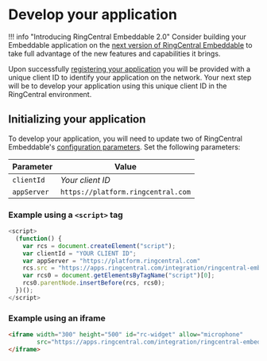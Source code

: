 # Develop your application

!!! info "Introducing RingCentral Embeddable 2.0"
    Consider building your Embeddable application on the [next version of RingCentral Embeddable](2.x.md) to take full advantage of the new features and capabilities it brings. 

Upon successfully [registering your application](app-registration.md) you will be provided with a unique client ID to identify your application on the network. Your next step will be to develop your application using this unique client ID in the RingCentral environment. 

## Initializing your application

To develop your application, you will need to update two of RingCentral Embeddable's [configuration parameters](config/index.md). Set the following parameters:

| Parameter   | Value                              |
|-------------|------------------------------------|
| `clientId`  | *Your client ID*                   |
| `appServer` | `https://platform.ringcentral.com` |

### Example using a `<script>` tag 

```js
<script>
  (function() {
    var rcs = document.createElement("script");
    var clientId = "YOUR CLIENT ID";
	var appServer = "https://platform.ringcentral.com"
    rcs.src = "https://apps.ringcentral.com/integration/ringcentral-embeddable/latest/adapter.js?clientId="+clientId+"&appServer="+appServer;
    var rcs0 = document.getElementsByTagName("script")[0];
    rcs0.parentNode.insertBefore(rcs, rcs0);
  })();
</script>
```

### Example using an iframe

```html
<iframe width="300" height="500" id="rc-widget" allow="microphone"
        src="https://apps.ringcentral.com/integration/ringcentral-embeddable/latest/app.html?clientId=your_app_client_id&appServer=https://platform.ringcentral.com">
</iframe>
```

